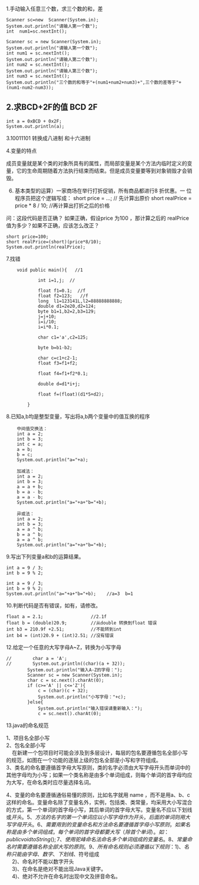 1.手动输入任意三个数，求三个数的和，差
```
Scanner sc=new  Scanner(System.in);
System.out.println("请输人第一个数");
int  num1=sc.nextInt();

Scanner sc = new Scanner(System.in);
System.out.println("请输人第一个数");
int num1 = sc.nextInt();
System.out.println("请输人第二个数");
int num2 = sc.nextInt();
System.out.println("请输人第三个数");
int num3 = sc.nextInt();
System.out.println("三个数的和等于"+(num1+num2+num3)+",三个数的差等于"+(num1-num2-num3));
```

2.求BCD+2F的值
  BCD
   2F
------
```
int a = 0xBCD + 0x2F;
System.out.println(a);
```

3.10011101  转换成八进制  和十六进制



4.变量的特点

成员变量就是某个类的对象所具有的属性，而局部变量是某个方法内临时定义的变量，它的生命周期随着方法执行结束而结束。但是成员变量要等到对象销毁才会销毁。


6. 基本类型的运算）一家商场在举行打折促销，所有商品都进行8 折优惠。一
位程序员把这个逻辑写成：
short price = ...; // 先计算出原价
short realPrice = price * 8 / 10; //再计算出打折之后的价格

问：这段代码是否正确？
如果正确，假设price  为100 ，那计算之后的
realPrice值为多少？如果不正确，应该怎么改正？
```
short price=100;
short realPrice=(short)(price*8/10);
System.out.println(realPrice);
```
7.找错
```
	void public main(){   //1   

			int i=1,j;  // 

			float f1=0.1;  //f
			float f2=123;   //f
			long  l1=123141L,l2=88888888888;
			double d1=2e20,d2=124;
			byte b1=1,b2=2,b3=129;
			j=j+10;
			i=i/10;
			i=i*0.1;

			char c1='a',c2=125;

			byte b=b1-b2;

			char c=c1+c2-1;   
			float f3=f1+f2;

			float f4=f1+f2*0.1;

			double d=d1*i+j;

			float f=(float)(d1*5+d2);
	
		}
```
8.已知a,b均是整型变量，写出将a,b两个变量中的值互换的程序
```
	中间值交换法：
	int a = 2;
	int b = 3;
	int c = a;
	a = b;
	b = c;
	System.out.println("a="+a);

	加减法：
	int a = 2;
	int b = 3;
	a = a + b;
	b = a - b;
	a = a - b;
	System.out.println("a="+a+"b="+b);

	异或法：
	int a = 2;
	int b = 3;
	a = a ^ b;
	b = a ^ b;
	a = a ^ b;
	System.out.println("a="+a+"b="+b);
```
9.写出下列变量a和b的运算结果。
```
int a = 9 / 3;
int b = 9 % 2;

int a = 9 / 3;
int b = 9 % 2;
System.out.println("a="+a+"b="+b);    //a=3  b=1
```
10.判断代码是否有错误，如有，请修改。
```
float a = 2.1;					//2.1f
float b = (double)20.9;			//从double 转换到float 错误
int b3 = 210.9f +2.51;			//不能转到int
int b4 = (int)20.9 + (int)2.51;	//没有错误
```
12.给定一个任意的大写字母A~Z，转换为小写字母
```
//        char a = 'A';
//        System.out.println((char)(a + 32));
        System.out.println("输入A-Z的字母：");
        Scanner sc = new Scanner(System.in);
        char c = sc.next().charAt(0);
        if (c>='A' || c<='Z'){
            c = (char)(c + 32);
            System.out.println("小写字母："+c);
        }else{
            System.out.println("输入错误请重新输入：");
            c = sc.next().charAt(0);
```

13.java的命名规范

1、项目名全部小写  
2、包名全部小写  
    在新建一个包项目时可能会涉及到多层设计，每层的包名要遵循包名全部小写的规范，如图在一个功能的逐层上级的包名全部是小写和字符组成。  
3、类名的命名要遵循首字母大写原则，类的名字必须由大写字母开头而单词中的其他字母均为小写；如果一个类名称是由多个单词组成，则每个单词的首字母均应为大写，在命名类时应尽量选择名词。  

4、变量的命名要遵循通俗易懂的原则，比如名字就用 name ，而不是用a、b、c这样的命名。变量命名除了变量名外，实例，包括类、类常量，均采用大小写混合的方式，第一个单词的首字母小写，其后单词的首字母大写。变量名不应以下划线或$开头。  
5、方法的名字的第一个单词应以小写字母作为开头，后面的单词则用大写字母开头。  
6、需要用到的变量命名和方法命名要遵循首字母小写原则，如果名称是由多个单词组成，每个单词的首字母都要大写（除首个单词）。  如：public void toString(){};  
7、使用驼峰命名法命名多个单词组成的变量名。  
8、常量命名时需要遵循名称全部大写的原则。  
9、所有命名规则必须遵循以下规则：  
    1)、名称只能由字母、数字、下划线、$符号组成  
    2)、命名时不能以数字开头  
    3)、在命名是绝对不能出现Java关键字。  
    4)、绝对不允许在命名时出现中文及拼音命名。  
